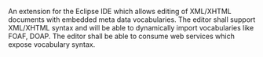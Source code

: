 An extension for the Eclipse IDE which allows editing of XML/XHTML documents with embedded meta data vocabularies. The editor shall support XML/XHTML syntax and will be able to dynamically import vocabularies like FOAF, DOAP. The editor shall be able to consume web services which expose vocabulary syntax.